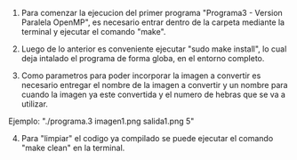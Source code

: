 1.  Para comenzar la ejecucion del primer programa "Programa3 - Version Paralela OpenMP", es necesario entrar dentro de la carpeta mediante la terminal y ejecutar el comando "make".

2. Luego de lo anterior es conveniente ejecutar "sudo make install", lo cual deja intalado el programa de forma globa, en el entorno completo.

3. Como parametros para poder incorporar la imagen a convertir es necesario entregar el nombre de la imagen a convertir y un nombre para cuando la imagen ya este convertida y el numero de hebras que se va a utilizar. 
  
  Ejemplo: "./programa.3 imagen1.png salida1.png 5"

4. Para "limpiar" el codigo ya compilado se puede ejecutar el comando "make clean" en la terminal.
